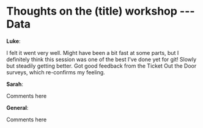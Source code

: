 Thoughts on the (title) workshop --- Data
=========================================

**Luke**:

I felt it went very well. Might have been a bit fast at some parts, but I
definitely think this session was one of the best I've done yet for git! Slowly
but steadily getting better. Got good feedback from the Ticket Out the Door
surveys, which re-confirms my feeling.

**Sarah**:

Comments here

**General**:

Comments here
